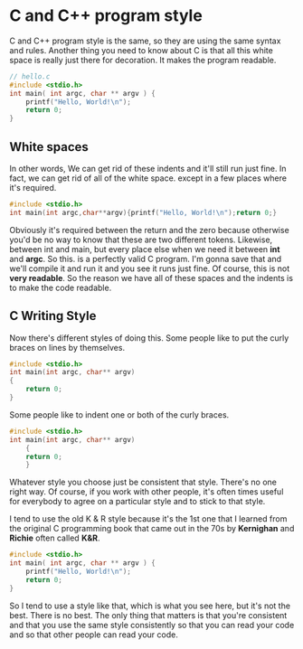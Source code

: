 # C and C++ program style

C and C++ program style is the same, so they are using the same syntax and rules.
Another thing you need to know about C is that all this white space is really just there for decoration. It makes the program readable.
```c
// hello.c
#include <stdio.h>
int main( int argc, char ** argv ) {
	printf("Hello, World!\n");
	return 0;
}
```
## White spaces

In other words, We can get rid of these indents and it'll still run just fine.
In fact, we can get rid of all of the white space. except in a few places where it's required.
```c
#include <stdio.h>
int main(int argc,char**argv){printf("Hello, World!\n");return 0;}
```
Obviously it's required between the return and the zero because otherwise you'd be no way to know that these are two different tokens. Likewise, between int and main, but every place else when we need it between **int** and **argc**.
So this. is a perfectly valid C program. I'm gonna save that and we'll compile it and run it and you see it runs just fine. 
Of course, this is not **very readable**. So the reason we have all of these spaces and the indents is to make the code readable. 

## C Writing Style
Now there's different styles of doing this. Some people like to put the curly braces on lines by themselves.
```c
#include <stdio.h>
int main(int argc, char** argv)
{
	return 0;
}
```

Some people like to indent one or both of the curly braces.
```c
#include <stdio.h>
int main(int argc, char** argv)
	{
	return 0;
	}
```

Whatever style you choose just be consistent that style. 
There's no one right way. Of course, if you work with other people, it's often times useful for everybody to agree on a particular style and to stick to that style. 

I tend to use the old K & R style because it's the 1st one that I learned from the original C programming book that came out in the 70s by **Kernighan** and **Richie** often called **K&R**. 
```c
#include <stdio.h>
int main( int argc, char ** argv ) {
	printf("Hello, World!\n");
	return 0;
}
```
So I tend to use a style like that, which is what you see here, but it's not the best. There is no best. The only thing that matters is that you're consistent and that you use the same style consistently so that you can read your code and so that other people can read your code.